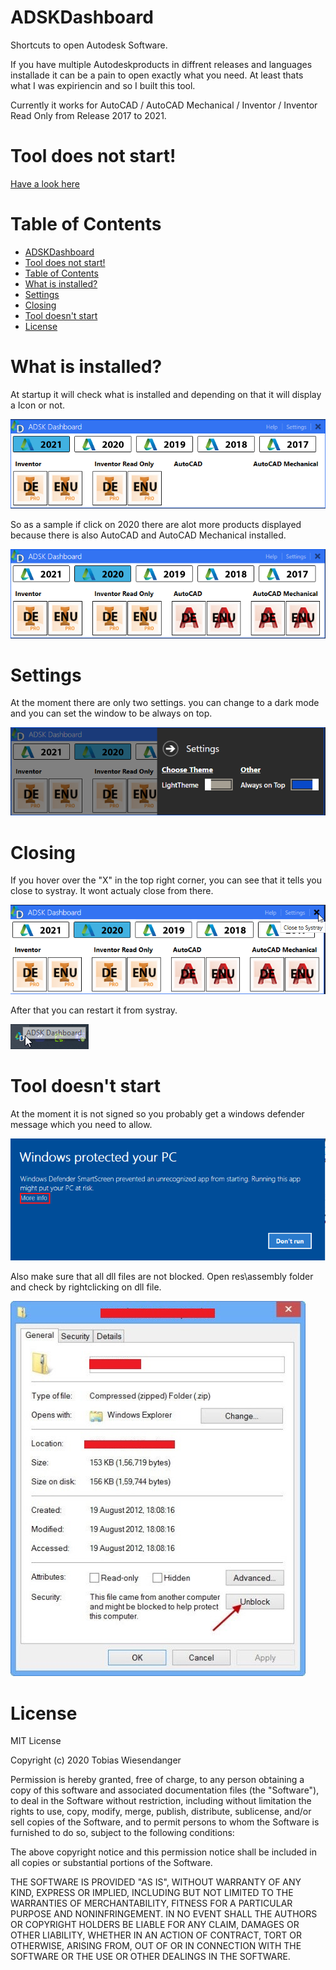 # ADSKDashboard

Shortcuts to open Autodesk Software.

If you have multiple Autodeskproducts in diffrent releases and languages installade it can be a pain to open exactly what you need. At least thats what I was expiriencin and so I built this tool.

Currently it works for AutoCAD / AutoCAD Mechanical / Inventor / Inventor Read Only from Release 2017 to 2021.

# Tool does not start!

[Have a look here](https://github.com/TWiesendanger/ADSKDashboardPS#tool-doesnt-start)

# Table of Contents

- [ADSKDashboard](#adskdashboard)
- [Tool does not start!](#tool-does-not-start)
- [Table of Contents](#table-of-contents)
- [What is installed?](#what-is-installed)
- [Settings](#settings)
- [Closing](#closing)
- [Tool doesn't start](#tool-doesnt-start)
- [License](#license)

# What is installed?

At startup it will check what is installed and depending on that it will display a Icon or not.

![](/docs/adskd_interface1.png)

So as a sample if click on 2020 there are alot more products displayed because there is also AutoCAD and AutoCAD Mechanical installed.

![](/docs/adskd_interface2.png)

# Settings

At the moment there are only two settings. you can change to a dark mode and you can set the window to be always on top.

![](/docs/adskd_settings.png)

# Closing

If you hover over the "X" in the top right corner, you can see that it tells you close to systray. It wont actualy close from there.

![](/docs/adskd_closetosystray.png)

After that you can restart it from systray.

![](/docs/adskd_systrayicon.png)

# Tool doesn't start

At the moment it is not signed so you probably get a windows defender message which you need to allow.

![](/docs/adskd_smartscreen.png)

Also make sure that all dll files are not blocked. Open res\assembly folder and check by rightclicking on dll file.

![](/docs/adskd_blocked.jpg)

# License

MIT License

Copyright (c) 2020 Tobias Wiesendanger

Permission is hereby granted, free of charge, to any person obtaining a copy of this software and associated documentation files (the "Software"), to deal in the Software without restriction, including without limitation the rights to use, copy, modify, merge, publish, distribute, sublicense, and/or sell copies of the Software, and to permit persons to whom the Software is furnished to do so, subject to the following conditions:

The above copyright notice and this permission notice shall be included in all copies or substantial portions of the Software.

THE SOFTWARE IS PROVIDED "AS IS", WITHOUT WARRANTY OF ANY KIND, EXPRESS OR IMPLIED, INCLUDING BUT NOT LIMITED TO THE WARRANTIES OF MERCHANTABILITY, FITNESS FOR A PARTICULAR PURPOSE AND NONINFRINGEMENT. IN NO EVENT SHALL THE AUTHORS OR COPYRIGHT HOLDERS BE LIABLE FOR ANY CLAIM, DAMAGES OR OTHER LIABILITY, WHETHER IN AN ACTION OF CONTRACT, TORT OR OTHERWISE, ARISING FROM, OUT OF OR IN CONNECTION WITH THE SOFTWARE OR THE USE OR OTHER DEALINGS IN THE SOFTWARE.
